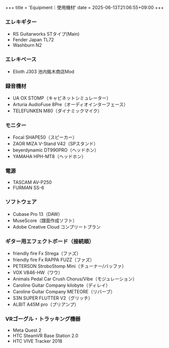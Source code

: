 +++
title = 'Equipment｜使用機材'
date = 2025-06-13T21:06:55+09:00
+++

### エレキギター
- RS Guitarworks STタイプ(Main)
- Fender Japan TL72
- Washburn N2

### エレキベース
- Elioth J303 池内銘木商店Mod

### 録音機材
- UA OX STOMP（キャビネットシミュレーター）
- Arturia AudioFuse 8Pre（オーディオインターフェース）
- TELEFUNKEN M80（ダイナミックマイク）

### モニター
- Focal SHAPE50（スピーカー）
- ZAOR MIZA V-Stand V42（SPスタンド）
- beyerdynamic DT990PRO（ヘッドホン）
- YAMAHA HPH-MT8（ヘッドホン）

### 電源
- TASCAM AV-P250
- FURMAN SS-6

### ソフトウェア
- Cubase Pro 13（DAW）
- MuseScore（譜面作成ソフト）
- Adobe Creative Cloud コンプリートプラン

### ギター用エフェクトボード（接続順）
- friendly fire Fx Strega（ファズ）
- friendly fire Fx RAPPA FUZZ（ファズ）
- PETERSON StroboStomp Mini（チューナー/バッファ）
- VOX V846-HW（ワウ）
- Animals Pedal Car Crush Chorus/Vibe（モジュレーション）
- Caroline Guitar Company kilobyte（ディレイ）
- Caroline Guitar Company METEORE（リバーブ）
- S3N SUPER FLUTTER V2（グリッチ）
- ALBIT A45M pro（プリアンプ）

### VRゴーグル・トラッキング機器
- Meta Quest 2
- HTC SteamVR Base Station 2.0
- HTC VIVE Tracker 2018